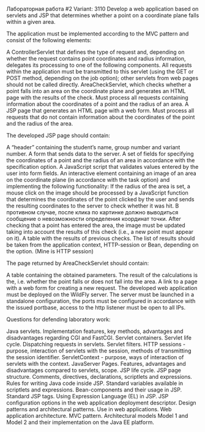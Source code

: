 Лабораторная работа #2
Variant: 3110
Develop a web application based on servlets and JSP that determines whether a point on a coordinate plane falls within a given area.

The application must be implemented according to the MVC pattern and consist of the following elements:

A ControllerServlet that defines the type of request and, depending on whether the request contains point coordinates and radius information, delegates its processing to one of the following components. All requests within the application must be transmitted to this servlet (using the GET or POST method, depending on the job option); other servlets from web pages should not be called directly.
AreaCheckServlet, which checks whether a point falls into an area on the coordinate plane and generates an HTML page with the results of the check. Must process all requests containing information about the coordinates of a point and the radius of an area.
A JSP page that generates an HTML page with a web form. Must process all requests that do not contain information about the coordinates of the point and the radius of the area.

The developed JSP page should contain:

A “header” containing the student’s name, group number and variant number.
A form that sends data to the server.
A set of fields for specifying the coordinates of a point and the radius of an area in accordance with the specification option.
A JavaScript script that validates values ​​entered by the user into form fields.
An interactive element containing an image of an area on the coordinate plane (in accordance with the task option) and implementing the following functionality:
If the radius of the area is set, a mouse click on the image should be processed by a JavaScript function that determines the coordinates of the point clicked by the user and sends the resulting coordinates to the server to check whether it was hit.
В противном случае, после клика по картинке должно выводиться сообщение о невозможности определения координат точки.
After checking that a point has entered the area, the image must be updated taking into account the results of this check (i.e., a new point must appear on it).
A table with the results of previous checks. The list of results should be taken from the application context, HTTP-session or Bean, depending on the option. (Mine is HTTP session)

The page returned by AreaCheckServlet should contain:

A table containing the obtained parameters.
The result of the calculations is the, i.e. whether the point falls or does not fall into the area.
A link to a page with a web form for creating a new request.
The developed web application must be deployed on the WildFly server. The server must be launched in a standalone configuration, the ports must be configured in accordance with the issued portbase, access to the http listener must be open to all IPs.

Questions for defending laboratory work:

Java servlets. Implementation features, key methods, advantages and disadvantages regarding CGI and FastCGI.
Servlet containers. Servlet life cycle.
Dispatching requests in servlets. Servlet filters.
HTTP sessions - purpose, interaction of servlets with the session, methods of transmitting the session identifier.
ServletContext - purpose, ways of interaction of servlets with the context.
JavaServer Pages. Features, advantages and disadvantages compared to servlets, scope.
JSP life cycle.
JSP page structure. Comments, directives, declarations, scriptlets and expressions.
Rules for writing Java code inside JSP. Standard variables available in scriptlets and expressions.
Bean-components and their usage in JSP.
Standard JSP tags. Using Expression Language (EL) in JSP.
JSP configuration options in the web application deployment descriptor.
Design patterns and architectural patterns. Use in web applications.
Web application architecture. MVC pattern. Architectural models Model 1 and Model 2 and their implementation on the Java EE platform.
